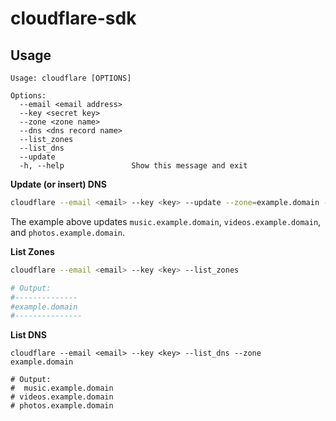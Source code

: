 # cloudflare-sdk

## Usage

```
Usage: cloudflare [OPTIONS]

Options:
  --email <email address>
  --key <secret key>
  --zone <zone name>
  --dns <dns record name>
  --list_zones
  --list_dns
  --update
  -h, --help               Show this message and exit
```

**Update (or insert) DNS**
```bash
cloudflare --email <email> --key <key> --update --zone=example.domain --dns='music,videos,photos'
```
The example above updates `music.example.domain`, `videos.example.domain`, and `photos.example.domain`.

**List Zones**
```bash
cloudflare --email <email> --key <key> --list_zones

# Output: 
#--------------
#example.domain
#---------------
```

**List DNS**
```
cloudflare --email <email> --key <key> --list_dns --zone example.domain

# Output:
#  music.example.domain
# videos.example.domain
# photos.example.domain
```
